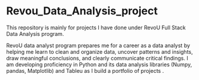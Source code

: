 # Revou_Data_Analysis_project
This repository is mainly for projects I have done under RevoU Full Stack Data Analysis program.

RevoU data analyst program prepares me for a career as a data analyst by helping me learn to clean and organize data, uncover patterns and insights, draw meaningful conclusions, and clearly communicate critical findings. I am developing proficiency in Python and its data analysis libraries (Numpy, pandas, Matplotlib) and Tableu as I build a portfolio of projects .

